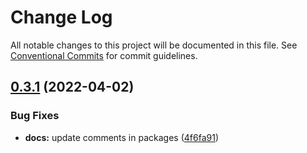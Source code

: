 # Change Log

All notable changes to this project will be documented in this file.
See [Conventional Commits](https://conventionalcommits.org) for commit guidelines.

## [0.3.1](https://github.com/PrianiKate/priani-kate-ds.e/compare/v0.3.0...v0.3.1) (2022-04-02)


### Bug Fixes

* **docs:** update comments in packages ([4f6fa91](https://github.com/PrianiKate/priani-kate-ds.e/commit/4f6fa913a3baaac67ef849fcd50a502a82076639))
